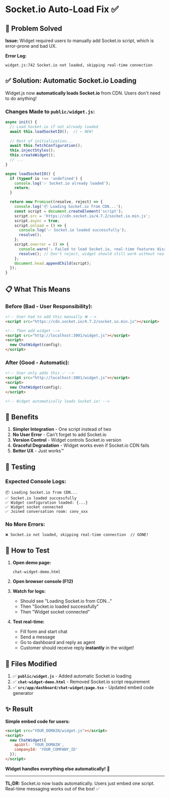 # Socket.io Auto-Load Fix ✅

## 🎯 Problem Solved

**Issue:** Widget required users to manually add Socket.io script, which is error-prone and bad UX.

**Error Log:**
```
widget.js:742 Socket.io not loaded, skipping real-time connection
```

## ✅ Solution: Automatic Socket.io Loading

Widget.js now **automatically loads Socket.io** from CDN. Users don't need to do anything!

### Changes Made to `public/widget.js`:

```javascript
async init() {
  // Load Socket.io if not already loaded
  await this.loadSocketIO();  // ← NEW!
  
  // Rest of initialization...
  await this.fetchConfiguration();
  this.injectStyles();
  this.createWidget();
  // ...
}

async loadSocketIO() {
  if (typeof io !== 'undefined') {
    console.log('✅ Socket.io already loaded');
    return;
  }

  return new Promise((resolve, reject) => {
    console.log('📦 Loading Socket.io from CDN...');
    const script = document.createElement('script');
    script.src = 'https://cdn.socket.io/4.7.2/socket.io.min.js';
    script.async = true;
    script.onload = () => {
      console.log('✅ Socket.io loaded successfully');
      resolve();
    };
    script.onerror = () => {
      console.warn('⚠️ Failed to load Socket.io, real-time features disabled');
      resolve(); // Don't reject, widget should still work without real-time
    };
    document.head.appendChild(script);
  });
}
```

## 📋 What This Means

### Before (Bad - User Responsibility):
```html
<!-- User had to add this manually ❌ -->
<script src="https://cdn.socket.io/4.7.2/socket.io.min.js"></script>

<!-- Then add widget -->
<script src="http://localhost:3001/widget.js"></script>
<script>
  new ChatWidget(config);
</script>
```

### After (Good - Automatic):
```html
<!-- User only adds this ✅ -->
<script src="http://localhost:3001/widget.js"></script>
<script>
  new ChatWidget(config);
</script>

<!-- Widget automatically loads Socket.io! -->
```

## 🎯 Benefits

1. **Simpler Integration** - One script instead of two
2. **No User Error** - Can't forget to add Socket.io
3. **Version Control** - Widget controls Socket.io version
4. **Graceful Degradation** - Widget works even if Socket.io CDN fails
5. **Better UX** - Just works™

## 🧪 Testing

### Expected Console Logs:
```
📦 Loading Socket.io from CDN...
✅ Socket.io loaded successfully
✅ Widget configuration loaded: {...}
✅ Widget socket connected
✅ Joined conversation room: conv_xxx
```

### No More Errors:
```
❌ Socket.io not loaded, skipping real-time connection  // GONE!
```

## 🚀 How to Test

1. **Open demo page:**
   ```
   chat-widget-demo.html
   ```

2. **Open browser console (F12)**

3. **Watch for logs:**
   - Should see "Loading Socket.io from CDN..."
   - Then "Socket.io loaded successfully"
   - Then "Widget socket connected"

4. **Test real-time:**
   - Fill form and start chat
   - Send a message
   - Go to dashboard and reply as agent
   - Customer should receive reply **instantly** in the widget!

## 🔧 Files Modified

1. ✅ **`public/widget.js`** - Added automatic Socket.io loading
2. ✅ **`chat-widget-demo.html`** - Removed Socket.io script requirement
3. ✅ **`src/app/dashboard/chat-widget/page.tsx`** - Updated embed code generator

## ✨ Result

**Simple embed code for users:**
```html
<script src="YOUR_DOMAIN/widget.js"></script>
<script>
  new ChatWidget({
    apiUrl: 'YOUR_DOMAIN',
    companyId: 'YOUR_COMPANY_ID'
  });
</script>
```

**Widget handles everything else automatically!** 🎉

---

**TL;DR:** Socket.io now loads automatically. Users just embed one script. Real-time messaging works out of the box! ✅
